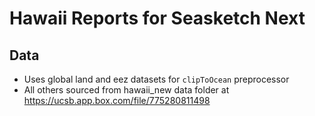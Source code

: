 # Hawaii Reports for Seasketch Next

## Data

* Uses global land and eez datasets for `clipToOcean` preprocessor
* All others sourced from hawaii_new data folder at https://ucsb.app.box.com/file/775280811498